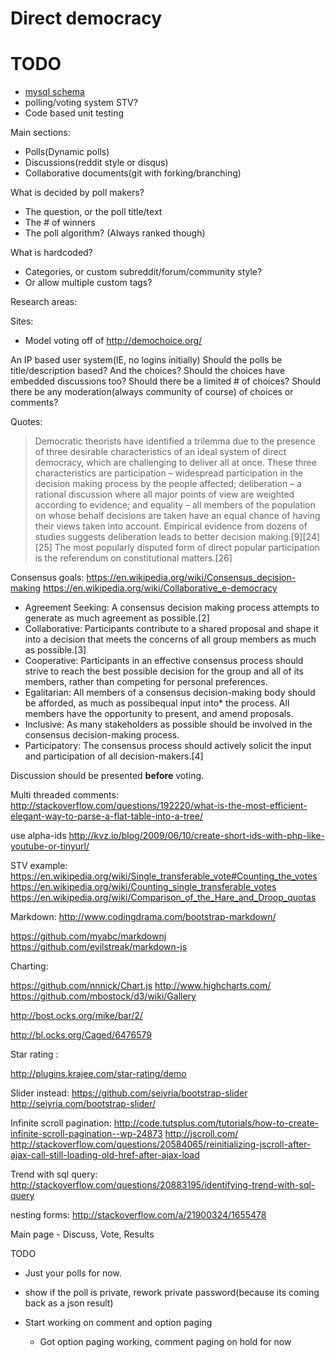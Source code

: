 # Direct democracy

# TODO

* [mysql schema](http://ondras.zarovi.cz/sql/demo/?keyword=dd_tyhou) 
* polling/voting system STV?
* Code based unit testing


Main sections:

* Polls(Dynamic polls)
* Discussions(reddit style or disqus)
* Collaborative documents(git with forking/branching)


What is decided by poll makers?

* The question, or the poll title/text
* The # of winners
* The poll algorithm? (Always ranked though)


What is hardcoded?

* Categories, or custom subreddit/forum/community style?
* Or allow multiple custom tags?


Research areas:


Sites: 

* Model voting off of http://demochoice.org/


An IP based user system(IE, no logins initially)
Should the polls be title/description based? And the choices?
Should the choices have embedded discussions too?
Should there be a limited # of choices?
Should there be any moderation(always community of course) of choices or comments?

Quotes: 


> Democratic theorists have identified a trilemma due to the presence of three desirable characteristics of an ideal system of direct democracy, which are challenging to deliver all at once. These three characteristics are participation – widespread participation in the decision making process by the people affected; deliberation – a rational discussion where all major points of view are weighted according to evidence; and equality – all members of the population on whose behalf decisions are taken have an equal chance of having their views taken into account. Empirical evidence from dozens of studies suggests deliberation leads to better decision making.[9][24][25] The most popularly disputed form of direct popular participation is the referendum on constitutional matters.[26]

Consensus goals:
https://en.wikipedia.org/wiki/Consensus_decision-making
https://en.wikipedia.org/wiki/Collaborative_e-democracy
    
* Agreement Seeking: A consensus decision making process attempts to generate as much agreement as possible.[2]
* Collaborative: Participants contribute to a shared proposal and shape it into a decision that meets the concerns of all group members as much as possible.[3]
* Cooperative: Participants in an effective consensus process should strive to reach the best possible decision for the group and all of its members, rather than competing for personal preferences.
* Egalitarian: All members of a consensus decision-making body should be afforded, as much as possibequal input into*  the process. All members have the opportunity to present, and amend proposals.
* Inclusive: As many stakeholders as possible should be involved in the consensus decision-making process.
* Participatory: The consensus process should actively solicit the input and participation of all decision-makers.[4]


Discussion should be presented **before** voting.

Multi threaded comments:
http://stackoverflow.com/questions/192220/what-is-the-most-efficient-elegant-way-to-parse-a-flat-table-into-a-tree/

use alpha-ids
http://kvz.io/blog/2009/06/10/create-short-ids-with-php-like-youtube-or-tinyurl/

STV example:
https://en.wikipedia.org/wiki/Single_transferable_vote#Counting_the_votes
https://en.wikipedia.org/wiki/Counting_single_transferable_votes
https://en.wikipedia.org/wiki/Comparison_of_the_Hare_and_Droop_quotas


Markdown:
http://www.codingdrama.com/bootstrap-markdown/


https://github.com/myabc/markdownj
https://github.com/evilstreak/markdown-js

Charting:

https://github.com/nnnick/Chart.js
http://www.highcharts.com/
https://github.com/mbostock/d3/wiki/Gallery

http://bost.ocks.org/mike/bar/2/

http://bl.ocks.org/Caged/6476579



Star rating :

http://plugins.krajee.com/star-rating/demo

Slider instead:
https://github.com/seiyria/bootstrap-slider
http://seiyria.com/bootstrap-slider/

Infinite scroll pagination:
http://code.tutsplus.com/tutorials/how-to-create-infinite-scroll-pagination--wp-24873
http://jscroll.com/
http://stackoverflow.com/questions/20584065/reinitializing-jscroll-after-ajax-call-still-loading-old-href-after-ajax-load

Trend with sql query:
http://stackoverflow.com/questions/20883195/identifying-trend-with-sql-query

nesting forms:
http://stackoverflow.com/a/21900324/1655478


Main page - Discuss, Vote, Results


TODO 

  * Just your polls for now.
* show if the poll is private, rework private password(because its coming back as a json result)


* Start working on comment and option paging
  * Got option paging working, comment paging on hold for now

